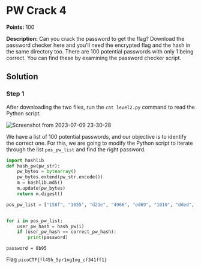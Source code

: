 # PW Crack 4


**Points:** 100

**Description:** Can you crack the password to get the flag?
Download the password checker here and you'll need the encrypted flag and the hash in the same directory too.
There are 100 potential passwords with only 1 being correct. You can find these by examining the password checker script.

## Solution 

### Step 1

After downloading the two files, run the `cat level2.py` command to read the Python script. 

![Screenshot from 2023-07-09 23-30-28](https://github.com/HelsNetwork/CTF-writeups/assets/87879515/802cbc89-2a4f-41d5-97af-0b768af749e2)

We have a list of 100 potential passwords, and our objective is to identify the correct one. For this, we are going to modify the Python script to iterate through the list `pos_pw_list` and find the right password.

```python
import hashlib
def hash_pw(pw_str):
    pw_bytes = bytearray()
    pw_bytes.extend(pw_str.encode())
    m = hashlib.md5()
    m.update(pw_bytes)
    return m.digest()

pos_pw_list = ["158f", "1655", "d21e", "4966", "ed69", "1010", "dded", "844c", "40ab", "a948", "156c", "ab7f", "4a5f", "e38c", "ba12", "f7fd", "d780", "4f4d", "5ba1", "96c5", "55b9", "8a67", "d32b", "aa7a", "514b", "e4e1", "1230", "cd19", "d6dd", "b01f", "fd2f", "7587", "86c2", "d7b8", "55a2", "b77c", "7ffe", "4420", "e0ee", "d8fb", "d748", "b0fe", "2a37", "a638", "52db", "51b7", "5526", "40ed", "5356", "6ad4", "2ddd", "177d", "84ae", "cf88", "97a3", "17ad", "7124", "eff2", "e373", "c974", "7689", "b8b2", "e899", "d042", "47d9", "cca9", "ab2a", "de77", "4654", "9ecb", "ab6e", "bb8e", "b76b", "d661", "63f8", "7095", "567e", "b837", "2b80", "ad4f", "c514", "ffa4", "fc37", "7254", "b48b", "d38b", "a02b", "ec6c", "eacc", "8b70", "b03e", "1b36", "81ff", "77e4", "dbe6", "59d9", "fd6a", "5653", "8b95", "d0e5"]


for i in pos_pw_list:
    user_pw_hash = hash_pw(i)
    if (user_pw_hash == correct_pw_hash):
        print(password)
```



`password = 8b95`


Flag 
`picoCTF{fl45h_5pr1ng1ng_cf341ff1}`
